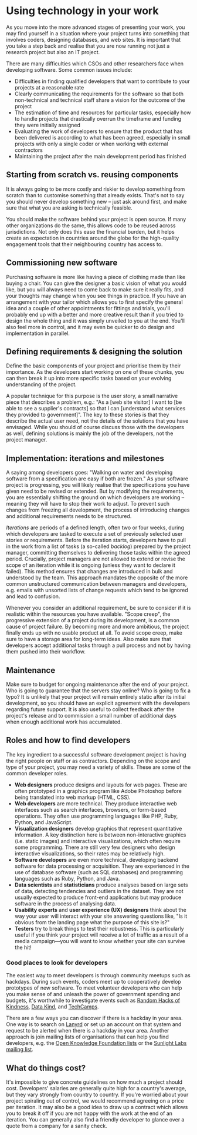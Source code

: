 # Using technology in your work

As you move into the more advanced stages of presenting your work, you may find yourself in a situation where your project turns into something that involves coders, designing databases, and web sites. It is important that you take a step back and realise that you are now running not just a research project but also an IT project.

There are many difficulties which CSOs and other researchers face when developing software. Some common issues include:

* Difficulties in finding qualified developers that want to contribute to your projects at a reasonable rate
* Clearly communicating the requirements for the software so that both non-technical and technical staff share a vision for the outcome of the project
* The estimation of time and resources for particular tasks, especially how to handle projects that drastically overrun the timeframe and funding they were initially assigned
* Evaluating the work of developers to ensure that the product that has been delivered is according to what has been agreed, especially in small projects with only a single coder or when working with external contractors
* Maintaining the project after the main development period has finished

## Starting from scratch vs. reusing components

It is always going to be more costly and riskier to develop something from scratch than to customise something that already exists. That's not to say you should never develop something new – just ask around first, and make sure that what you are asking is technically feasible.

You should make the software behind your project is open source. If many other organizations do the same, this allows code to be reused across jurisdictions. Not only does this ease the financial burden, but it helps create an expectation in countries around the globe for the high-quality engagement tools that their neighbouring country has access to.

## Commissioning new software

Purchasing software is more like having a piece of clothing made than like buying a chair. You can give the designer a basic vision of what you would like, but you will always need to come back to make sure it really fits, and your thoughts may change when you see things in practice. If you have an arrangement with your tailor which allows you to first specify the general idea and a couple of other appointments for fittings and trials, you'll probably end up with a better and more creative result than if you tried to design the whole thing and it was simply unveiled to you at the end. You'll also feel more in control, and it may even be quicker to do design and implementation in parallel.

## Defining requirements & designing the solution

Define the basic components of your project and prioritise them by their importance. As the developers start working on one of these chunks, you can then break it up into more specific tasks based on your evolving understanding of the project.

A popular technique for this purpose is the user story, a small narrative piece that describes a problem, e.g.: "As a \[web site visitor\] I want to \[be able to see a supplier's contracts\] so that I can \[understand what services they provided to government\]". The key to these stories is that they describe the actual user need, not the details of the solutions that you have envisaged. While you should of course discuss those with the developers as well, defining solutions is mainly the job of the developers, not the project manager.

## Implementation: iterations and milestones

A saying among developers goes: "Walking on water and developing software from a specification are easy if both are frozen." As your software project is progressing, you will likely realise that the specifications you have given need to be revised or extended. But by modifying the requirements, you are essentially shifting the ground on which developers are working – meaning they will have to stop their work to adjust. To prevent such changes from freezing all development, the process of introducing changes and additional requirements needs to be structured.

*Iterations* are periods of a defined length, often two or four weeks, during which developers are tasked to execute a set of previously selected user stories or requirements. Before the iteration starts, developers have to pull in the work from a list of tasks (a so-called *backlog*) prepared by the project manager, committing themselves to delivering those tasks within the agreed period. Crucially, project managers are not allowed to extend or revise the scope of an iteration while it is ongoing (unless they want to declare it failed). This method ensures that changes are introduced in bulk and understood by the team. This approach mandates the opposite of the more common unstructured communication between managers and developers, e.g. emails with unsorted lists of change requests which tend to be ignored and lead to confusion.

Whenever you consider an additional requirement, be sure to consider if it is realistic within the resources you have available. "Scope creep", the progressive extension of a project during its development, is a common cause of project failure. By becoming more and more ambitious, the project finally ends up with no usable product at all. To avoid scope creep, make sure to have a storage area for long-term ideas. Also make sure that developers accept additional tasks through a pull process and not by having them pushed into their workflow.

## Maintenance

Make sure to budget for ongoing maintenance after the end of your project. Who is going to guarantee that the servers stay online? Who is going to fix a typo? It is unlikely that your project will remain entirely static after its initial development, so you should have an explicit agreement with the developers regarding future support. It is also useful to collect feedback after the project's release and to commission a small number of additional days when enough additional work has accumulated.

## Roles and how to find developers

The key ingredient to a successful software development project is having the right people on staff or as contractors. Depending on the scope and type of your project, you may need a variety of skills. These are some of the common developer roles.

* **Web designers** produce designs and layouts for web pages. These are often prototyped in a graphics program like Adobe Photoshop before being translated into web markup (HTML, CSS).
* **Web developers** are more technical. They produce interactive web interfaces such as search interfaces, browsers, or form-based operations. They often use programming languages like PHP, Ruby, Python, and JavaScript.
* **Visualization designers** develop graphics that represent quantitative information. A key distinction here is between non-interactive graphics (i.e. static images) and interactive visualizations, which often require some programming. There are still very few designers who design interactive visualizations, so their rates may be relatively high.
* **Software developers** are even more technical, developing backend software for data processing or acquisition. They are experienced in the use of database software (such as SQL databases) and programming languages such as Ruby, Python, and Java.
* **Data scientists** and **statisticians** produce analyses based on large sets of data, detecting tendencies and outliers in the dataset. They are not usually expected to produce front-end applications but may produce software in the process of analysing data.
* **Usability experts** and **user experience (UX) designers** think about the way your user will interact with your site answering questions like, "Is it obvious from the landing page what the purpose of this site is?"
* **Testers** try to break things to test their robustness. This is particularly useful if you think your project will receive a lot of traffic as a result of a media campaign—you will want to know whether your site can survive the hit!

### Good places to look for developers

The easiest way to meet developers is through community meetups such as hackdays. During such events, coders meet up to cooperatively develop prototypes of new software. To meet volunteer developers who can help you make sense of and unleash the power of government spending and budgets, it's worthwhile to investigate events such as [Random Hacks of Kindness](http://www.rhok.org), [Data Kind](http://datakind.org/), and [TechCamps](http://techcampglobal.org/).

There are a few ways you can discover if there is a hackday in your area. One way is to search on [Lanyrd](http://lanyrd.com/search/?q=hackday&context=future) or set up an account on that system and request to be alerted when there is a hackday in your area. Another approach is join mailing lists of organisations that can help you find developers, e.g. the [Open Knowledge Foundation lists](http://lists.okfn.org/mailman/listinfo) or the [Sunlight Labs mailing list](https://groups.google.com/forum/#!forum/sunlightlabs).

## What do things cost?

It's impossible to give concrete guidelines on how much a project should cost. Developers' salaries are generally quite high for a country's average, but they vary strongly from country to country. If you're worried about your project spiraling out of control, we would recommend agreeing on a price per iteration. It may also be a good idea to draw up a contract which allows you to break it off if you are not happy with the work at the end of an iteration. You can generally also find a friendly developer to glance over a quote from a company for a sanity check.